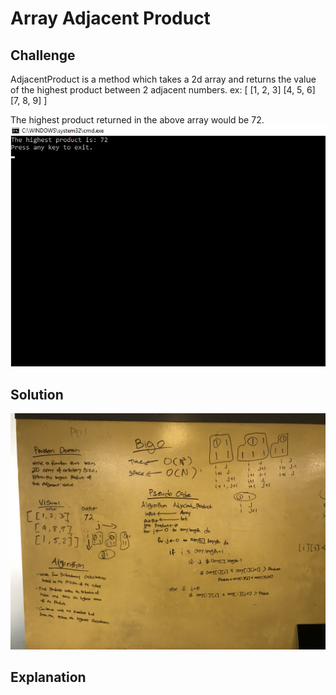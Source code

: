 # Array Adjacent Product

## Challenge
AdjacentProduct is a method which takes a 2d array and returns the value of the highest product between 2 adjacent numbers.
ex: [
	[1, 2, 3]
	[4, 5, 6]
	[7, 8, 9]
	]

The highest product returned in the above array would be 72.
![Example image of console output](../../Assets/ArrayAdjacentProductScreenshot.jpg)

## Solution
![Array Adjacent Product](../../Assets/ArrayAdjacentProduct.jpg)

## Explanation
